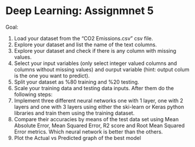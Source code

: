 # Deep Learning: Assignmnet 5
Goal:
  1. Load your dataset from the “CO2 Emissions.csv” csv file.
  2. Explore your dataset and list the name of the text columns.
  3. Explore your dataset and check if there is any column with missing values.
  4. Select your input variables (only select integer valued columns and columns without missing 
  values) and ourput variable (hint: output colum is the one you want to predict).
  5. Split your dataset as %80 training and %20 testing.
  6. Scale your training data and testing data inputs.
  After them do the following steps:
  7. Implement three different neural networks one with 1 layer, one with 2 layers and one with 3 
  layers using either the ski-learn or Keras python libraries and train them using the training 
  dataset. 
  8. Compare their accuracies by means of the test data set using Mean Absolute Error, Mean 
  Squared Error, R2 score and Root Mean Squared Error metrics. Which neural network is better 
  than the others. 
  9. Plot the Actual vs Predicted graph of the best model
